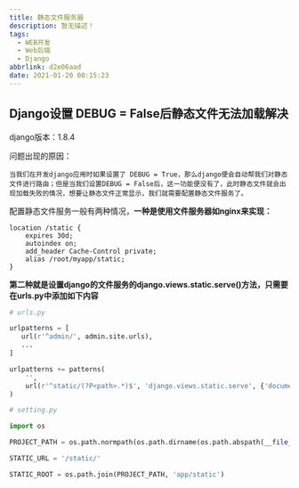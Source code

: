```yaml
---
title: 静态文件服务器
description: 暂无描述！
tags:
  - WEB开发
  - Web后端
  - Django
abbrlink: d2e06aad
date: 2021-01-20 00:15:23
---
```




## Django设置 DEBUG = False后静态文件无法加载解决

django版本：1.8.4

问题出现的原因：

```
当我们在开发django应用时如果设置了 DEBUG = True，那么django便会自动帮我们对静态文件进行路由；但是当我们设置DEBUG = False后，这一功能便没有了，此时静态文件就会出现加载失败的情况，想要让静态文件正常显示，我们就需要配置静态文件服务了。
```

配置静态文件服务一般有两种情况，**一种是使用文件服务器如nginx来实现：**

```nginx
location /static {
    expires 30d;
    autoindex on;
    add_header Cache-Control private;
    alias /root/myapp/static;
}
```

**第二种就是设置django的文件服务的django.views.static.serve()方法，只需要在urls.py中添加如下内容**

```python
# urls.py

urlpatterns = [
   url(r'^admin/', admin.site.urls),
   ...
] 

urlpatterns += patterns(
    '',
    url(r'^static/(?P<path>.*)$', 'django.views.static.serve', {'document_root': settings.STATIC_ROOT}),
)
```

```python
# setting.py

import os

PROJECT_PATH = os.path.normpath(os.path.dirname(os.path.abspath(__file__)))

STATIC_URL = '/static/'

STATIC_ROOT = os.path.join(PROJECT_PATH, 'app/static')
```

